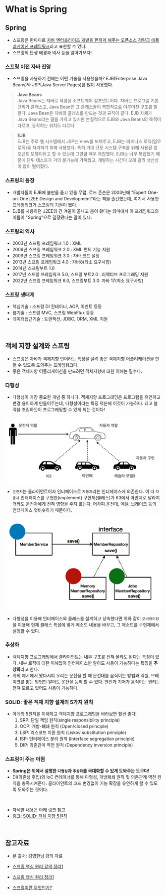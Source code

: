 # What is Spring

## Spring

- 스프링은 한마디로 <u>자바 엔터프라이즈 개발을 편하게 해주는 오픈소스 경량급 애플리케이션 프레임워크</u>라고 표현할 수 있다.
- 스프링의 탄생 배경과 역사 등을 알아가보자!

### 스프링 이전 자바 진영

- 스프링을 사용하기 전에는 어떤 기술을 사용했을까? EJB(Enterprise Java Beans)와 JSP(Java Server Pages)를 많이 사용했다.

> **Java Beans** <br/>
> Java Beans는 자바로 작성된 소프트웨어 컴포넌트이다. 자바는 프로그램 기본 단위가 클래스고, Java Bean은 그 클래스들이 복합적으로 이루어진 구조를 말한다. Java Bean은 자바의 클래스를 만드는 것과 규칙이 같다.
> EJB 자체가 Java Beans라는 말을 가지고 있지만 본질적으로 EJB와 Java Beans의 목적이 다르고, 동작하는 위치도 다르다.

> **EJB** <br/>
> EJB는 주로 웹 시스템에서 JSP는 View를 보여주고, EJB는 비즈니스 로직(업무 로직)을 처리하기 위해 사용했다. 특히 거대 규모 시스템 구축을 위해 사용된 컴포넌트 모델이라고 할 수 있는데 그만큼 매우 복잡했다.
> EJB는 너무 복잡했기 때문에 단위 테스트가 거의 불가능에 가까웠고, 개발하는 시간이 오래 걸려 생산성이 많이 떨어졌다.

### 스프링의 등장

- 개발자들이 EJB에 불만을 품고 있을 무렵, 로드 존슨은 2003년에 "Expert One-on-One j2EE Design and Development"라는 책을 출간했는데, 여기서 사용한 프레임워크가 스프링의 기원이 됐다.
- EJB를 사용하던 J2EE의 긴 겨울이 끝나고 봄이 왔다는 의미에서 이 프레임워크의 이름이 "Spring"으로 결정됐다는 말이 있다.

### 스프링의 역사

- 2003년 스프링 프레임워크 1.0 : XML
- 2006년 스프링 프레임워크 2.0 : XML 편의 기능 지원
- 2009년 스프링 프레임워크 3.0 : 자바 코드 설정
- 2013년 스프링 프레임워크 4.0 : 자바8(최소 요구사항)
- 2014년 스프링부트 1.0
- 2017년 스프링 프레임워크 5.0, 스프링 부트2.0 : 리액티브 프로그래밍 지원
- 2022년 스프링 프레임워크 6.0, 스프링부트 3.0: 자바 17(최소 요구사항)

### 스프링 생태계

- 핵심기술 : 스프링 DI 컨테이너, AOP, 이벤트 등등
- 웹기술 : 스프링 MVC, 스프링 WebFlux 등등
- 데이터접근기술 : 트랜잭션, JDBC, ORM, XML 지원

<br/>

## 객체 지향 설계와 스프링

- 스프링은 자바가 객체지향 언어라는 특징을 살려 좋은 객체지향 어플리케이션을 만들 수 있도록 도와주는 프레임워크다.
- 좋은 객체지향 어플리케이션을 만드려면 객체지향에 대한 이해는 필수다.

### 다형성

- 다형성이 가장 중요한 개념 중 하나다. 객체지향 프로그래밍은 프로그램을 유연하고 변경 용이하게 만들어주는데, 다형성이라는 특징 덕분에 이것이 가능하다. 레고 블럭을 조립하듯이 프로그래밍할 수 있게 되는 것이다!

<img src="img/concept1.png">

- `운전자`는 클라이언트이자 인터페이스로 `자동차`라는 인터페이스에 의존한다. 이 때 `자동차` 인터페이스를 구현한(implement) 구현체(클래스)가 K3에서 아반떼로 달라지더라도 운전자에게 전혀 영향을 주지 않는다. 어차피 운전대, 엑셀, 브레이크 등의 인터페이스 엇비슷하기 때문이다.

<img src="img/concept2.png">

- 다형성을 이용해 인터페이스와 클래스를 설계하고 상속했다면 위와 같이 `오버라이딩`을 이용해 현재 클래스 특성에 맞게 메소드 내용을 바꾸고, 그 메소드를 구현체에서 실행할 수 있다.

### 추상화

- 객체지향 프로그래밍에서 클라이언트는 내부 구조를 전혀 몰라도 된다는 특징이 있다. 내부 로직에 대한 이해없이 인터페이스만 알아도 사용이 가능하다는 특징을 **추상화**라고 한다.
- 위의 예시에서 봤다시피 우리는 운전을 할 때 운전대를 움직이는 방법과 엑셀, 브레이크를 밟는 방법만 알아도 운전을 능히 할 수 있다. 엔진과 기어가 움직이는 원리는 전혀 모르고 있어도 사용이 가능하다.

### SOLID: 좋은 객체 지향 설계의 5가지 원칙

- 아래의 5원칙을 이해하고 객체지향 프로그래밍을 바라보면 훨씬 좋다!
  1. SRP: 단일 책임 원칙(single responsibility principle)
  2. OCP: 개방-폐쇄 원칙 (Open/closed principle)
  3. LSP: 리스코프 치환 원칙 (Liskov substitution principle)
  4. ISP: 인터페이스 분리 원칙 (Interface segregation principle)
  5. DIP: 의존관계 역전 원칙 (Dependency inversion principle)

### 스프링이 주는 이점

- <b>Spring은 위에서 설명한 `다형성`과 `추상화`를 극대화할 수 있게 도와주는 도구다!</b>
- DI(의존성 주입)와 IoC 컨테이너를 통해 다형성, 개방폐쇄 원칙 및 의존관계 역전 원칙을 충족시켜준다. 클라이언트의 코드 변경없이 기능 확장을 유연하게 할 수 있도록 도와주는 것이다.

<br/>

- 자세한 내용은 아래 링크 참고
- 링크: [SOLID: 객체 지향 5원칙](../../../Paradigm/Object-Oriented-Programming/02_SOLID.md)

<br/>

## 참고자료

- 본 출처: 김영한님 강의 자료

- [스프링 핵심 원리 강의 정리1](https://velog.io/@easyhyun00/Spring-%EC%8A%A4%ED%94%84%EB%A7%81-%ED%95%B5%EC%8B%AC-%EC%9B%90%EB%A6%AC-%EA%B8%B0%EB%B3%B8%ED%8E%B8-%EC%9C%A0%EB%A3%8C%EA%B0%95%EC%9D%98-%EA%B0%95%EC%9D%98-%EC%A0%95%EB%A6%AC-1)

- [스프링 핵심 원리 정리1](https://roadofdevelopment.tistory.com/66)

- [스프링이란 무엇인가?](https://incheol-jung.gitbook.io/docs/study/tobys-spring/undefined/8)

